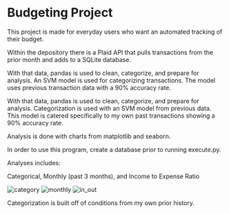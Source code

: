 # Budgeting Project

This project is made for everyday users who want an automated tracking of their budget. 

Within the depository there is a Plaid API that pulls transactions from the prior month and adds to a SQLite database.


With that data, pandas is used to clean, categorize, and prepare for analysis. An SVM model is used for categorizing transactions. The model uses previous transaction data with a 90% accuracy rate.

With that data, pandas is used to clean, categorize, and prepare for analysis.
Categorization is used with an SVM model from previous data. This model is catered specifically to my own past transactions showing a 90% accuracy rate. 


Analysis is done with charts from matplotlib and seaborn.

In order to use this program, create a database prior to running execute.py.

Analyses includes: 

Categorical, Monthly (past 3 months), and Income to Expense Ratio

![category](https://user-images.githubusercontent.com/49408616/80895588-704aef00-8c9b-11ea-8202-7e63a674c798.png)
![monthly](https://user-images.githubusercontent.com/49408616/80895600-8789dc80-8c9b-11ea-8b84-20d7a69ca904.png)
![in_out](https://user-images.githubusercontent.com/49408616/80895613-9cff0680-8c9b-11ea-8b75-bf8bbbe8b612.png)


Categorization is built off of conditions from my own prior history. 

